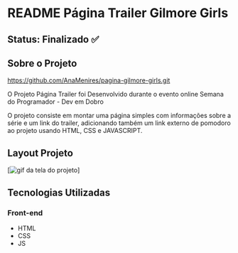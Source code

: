 # README Página Trailer Gilmore Girls
## Status: Finalizado ✅

## Sobre o Projeto

https://github.com/AnaMenires/pagina-gilmore-girls.git

O Projeto Página Trailer foi Desenvolvido durante o evento online Semana do Programador - Dev em Dobro

O projeto consiste em montar uma página simples com informações sobre a série e um link do trailer, adicionando também um link externo de pomodoro ao projeto usando HTML, CSS e JAVASCRIPT. 

## Layout Projeto

[<img src="./src/imagens/animação-pagina-gilmore-girls.gif" alt="gif da tela do projeto" >]



## Tecnologias Utilizadas
### Front-end
- HTML
- CSS
- JS

